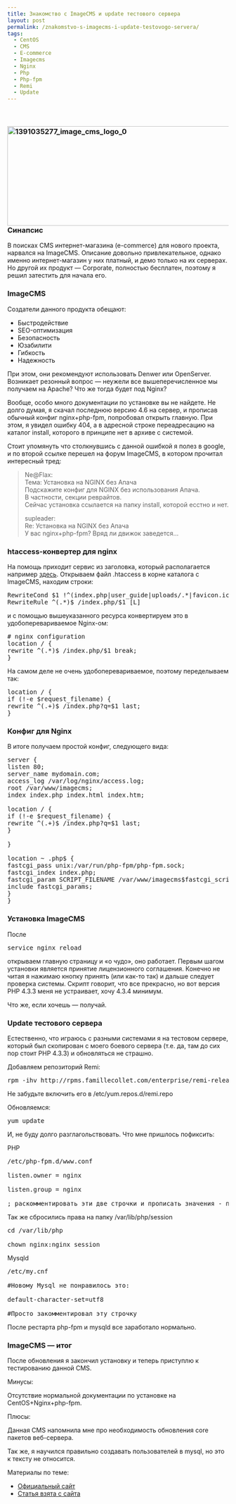 ```yaml
---
title: Знакомство с ImageCMS и update тестового сервера
layout: post
permalink: /znakomstvo-s-imagecms-i-update-testovogo-servera/
tags:
  - CentOS
  - CMS
  - E-commerce
  - Imagecms
  - Nginx
  - Php
  - Php-fpm
  - Remi
  - Update
---
```

&nbsp;

### <a href="http://res.cloudinary.com/doam-ru/image/upload/v1409069971/1391035277_image_cms_logo_0_r7auti.png" rel="lightbox[797]" title="1391035277_image_cms_logo_0"><img class="aligncenter wp-image-813 size-full" src="http://res.cloudinary.com/doam-ru/image/upload/v1409069971/1391035277_image_cms_logo_0_r7auti.png" alt="1391035277_image_cms_logo_0" width="800" height="226" /></a>Синапсис

В поисках CMS интернет-магазина (e-commerce) для нового проекта, нарвался на ImageCMS. Описание довольно привлекательное, однако именно интернет-магазин у них платный, и демо только на их серверах. Но другой их продукт &#8212; Corporate, полностью бесплатен, поэтому я решил затестить для начала его.

<!--more-->

### ImageCMS

Создатели данного продукта обещают:

  * Быстродействие
  * SEO-оптимизация
  * Безопасность
  * Юзабилити
  * Гибкость
  * Надежность

При этом, они рекомендуют использовать Denwer или OpenServer. Возникает резонный вопрос &#8212; неужели все вышеперечисленное мы получаем на Apache? Что же тогда будет под Nginx?

Вообще, особо много документации по установке вы не найдете. Не долго думая, я скачал последнюю версию 4.6 на сервер, и прописав обычный конфиг nginx+php-fpm, попробовал открыть главную. При этом, я увидел ошибку 404, а в адресной строке переадресацию на каталог install, которого в принципе нет в архиве с системой.

Стоит упомянуть что столкнувшись с данной ошибкой я полез в google, и по второй ссылке перешел на форум ImageCMS, в котором прочитал интересный тред:

> <div id="pc12204" class="title-h4">
>   Ne@Flax:
> </div>
>
> <div class="title-h4">
>   Тема: Установка на NGINX без Апача
> </div>
>
> <div class="entry-content">
>   Подскажите конфиг для NGINX без использования Апача.<br /> В частности, секции реврайтов.<br /> Сейчас установка ссылается на папку install, которой есстно и нет.</p>
>
>   <div id="pc12216" class="title-h4">
>     supleader:
>   </div>
>
>   <div class="title-h4">
>     Re: Установка на NGINX без Апача
>   </div>
>
>   <div class="entry-content">
>     У вас nginx+php-fpm? Вряд ли движок заведется&#8230;
>   </div>
> </div>

### htaccess-конвертер для nginx

На помощь приходит сервис из заголовка, который располагается например <a href="http://winginx.com/ru/htaccess" target="_blank">здесь</a>. Открываем файл .htaccess в корне каталога с ImageCMS, находим строки:

<pre>RewriteCond $1 !^(index.php|user_guide|uploads/.*|favicon.ico|docs|favicon.png|captcha/.*|application/modules/.*/templates|application/modules/.*/assets/js|application/modules/.*/assets/css|application/modules/.*/assets/images|CHANGELOG.xml|templates|js|robots.txt)
RewriteRule ^(.*)$ /index.php/$1 [L]</pre>

и с помощью вышеуказанного ресурса конвертируем это в удобоперевариваемое Nginx-ом:

<pre># nginx configuration
location / {
rewrite ^(.*)$ /index.php/$1 break;
}</pre>

На самом деле не очень удобоперевариваемое, поэтому переделываем так:

<pre>location / {
if (!-e $request_filename) {
rewrite ^(.+)$ /index.php?q=$1 last;
}</pre>

### Конфиг для Nginx

В итоге получаем простой конфиг, следующего вида:

<pre>server {
listen 80;
server_name mydomain.com;
access_log /var/log/nginx/access.log;
root /var/www/imagecms;
index index.php index.html index.htm;

location / {
if (!-e $request_filename) {
rewrite ^(.+)$ /index.php?q=$1 last;
}

}

location ~ .php$ {
fastcgi_pass unix:/var/run/php-fpm/php-fpm.sock;
fastcgi_index index.php;
fastcgi_param SCRIPT_FILENAME /var/www/imagecms$fastcgi_script_name;
include fastcgi_params;
}
}
</pre>

### Установка ImageCMS

После

<pre>service nginx reload</pre>

открываем главную страницу и &#171;о чудо&#187;, оно работает. Первым шагом установки является принятие лицензионного соглашения. Конечно не читая я нажимаю кнопку принять (или как-то так) и дальше следует проверка системы. Скрипт говорит, что все прекрасно, но вот версия PHP 4.3.3 меня не устраивает, хочу 4.3.4 минимум.

Что же, если хочешь &#8212; получай.

### Update тестового сервера

Естественно, что играюсь с разными системами я на тестовом сервере, который был скопирован с моего боевого сервера (т.е. да, там до сих пор стоит PHP 4.3.3) и обновляться не страшно.

Добавляем репозиторий Remi:

<pre>rpm -ihv http://rpms.famillecollet.com/enterprise/remi-release-6.rpm</pre>

Не забудьте включить его в /etc/yum.repos.d/remi.repo

Обновляемся:

<pre>yum update</pre>

И, не буду долго разглагольствовать. Что мне пришлось пофиксить:

PHP

<pre>/etc/php-fpm.d/www.conf

listen.owner = nginx

listen.group = nginx

; раскомментировать эти две строчки и прописать значения - пользователя из-под которого работает Nginx
</pre>

Так же сбросились права на папку /var/lib/php/session

<pre>cd /var/lib/php

chown nginx:nginx session
</pre>

Mysqld

<pre>/etc/my.cnf

#Новому Mysql не понравилось это:

default-character-set=utf8

#Просто закомментировал эту строчку
</pre>

После рестарта php-fpm и mysqld все заработало нормально.

### ImageCMS &#8212; итог

После обновления я закончил установку и теперь приступлю к тестированию данной CMS.

Минусы:

Отсутствие нормальной документации по установке на CentOS+Nginx+php-fpm.

Плюсы:

Данная CMS напомнила мне про необходимость обновления core пакетов веб-сервера.

Так же, я научился правильно создавать пользователей в mysql, но это к тексту не относится.

Материалы по теме:

  * <a href="http://www.imagecms.net/" target="_blank">Официальный сайт</a>
  * <a href="http://www.nginxtips.ru/znakomstvo-s-imagecms/" target="_blank">Статья взята с сайта</a>
